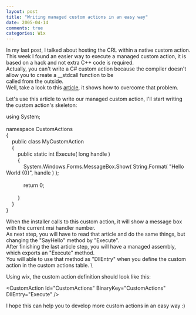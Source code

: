 ```yaml
---
layout: post
title: "Writing managed custom actions in an easy way"
date: 2005-04-14
comments: true
categories: Wix
---
```


In my last post, I talked about hosting the CRL within a native custom
action. \
This week I found an easier way to execute a managed custom action, it
is based on a hack and not extra C++ code is required.\
Actually, you can't write a C\# custom action because the compiler
doesn't allow you to create a \_\_stdcall function to be  \
called from the outside. \
Well, take a look to this
[article](http://www.c-sharpcorner.com/Code/2003/Aug/ExportManagedCodeasUnmanaged.asp),
it shows how to overcome that problem.

Let's use this article to write our managed custom action, I'll start
writing the custom action's skeleton:

using System;\
\
namespace CustomActions\
{\
    public class MyCustomAction\
    {\
        public static int Execute( long handle )\
        {\
            System.Windows.Forms.MessageBox.Show( String.Format( "Hello
World {0}", handle ) );\
\
            return 0;\
\
        }\
    }\
}

When the installer calls to this custom action, it will show a message
box with the current msi handler number. \
As next step, you will have to read that article and do the same things,
but changing the "SayHello" method by "Execute".\
After finishing the last article step, you will have a managed assembly,
which exports an "Execute" method. \
You will able to use that method as "DllEntry" when you define the
custom action in the custom actions table. \

Using wix, the custom action definition should look like this:

\<CustomAction Id="CustomActions" BinaryKey="CustomActions"
DllEntry="Execute" /\>

I hope this can help you to develop more custom actions in an easy way
:)

